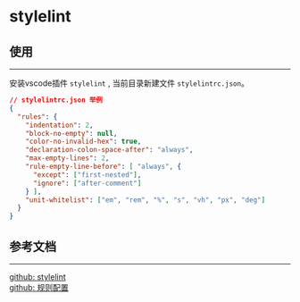 # stylelint

## 使用

---

安装vscode插件 `stylelint` , 当前目录新建文件 `stylelintrc.json`。

```json
// stylelintrc.json 举例
{
  "rules": {
    "indentation": 2,
    "block-no-empty": null,
    "color-no-invalid-hex": true,
    "declaration-colon-space-after": "always",
    "max-empty-lines": 2,
    "rule-empty-line-before": [ "always", {
      "except": ["first-nested"],
      "ignore": ["after-comment"]
    } ],
    "unit-whitelist": ["em", "rem", "%", "s", "vh", "px", "deg"]
  }
}
```

## 参考文档

---

[github: stylelint](https://github.com/stylelint/stylelint/)</br>
[github: 规则配置](https://github.com/stylelint/stylelint/blob/master/docs/user-guide/example-config.md)</br>
